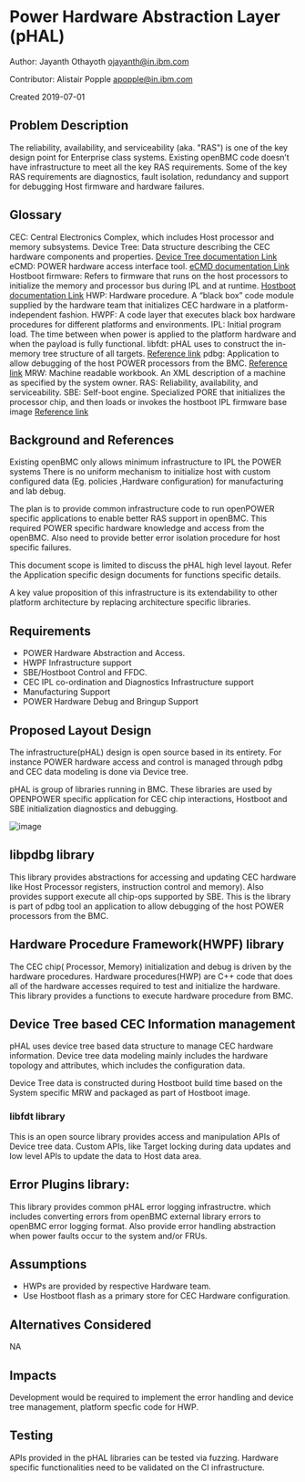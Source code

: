 # Power Hardware Abstraction Layer (pHAL)

Author: Jayanth Othayoth <ojayanth@in.ibm.com>

Contributor: Alistair Popple <apopple@in.ibm.com>

Created 2019-07-01

## Problem Description
The reliability, availability, and serviceability (aka. "RAS") is one of the key
design point for Enterprise class systems. Existing openBMC code doesn’t have 
infrastructure to meet all the key RAS requirements. Some of the key RAS 
requirements are diagnostics, fault isolation, redundancy and support for
debugging Host firmware and hardware failures.

## Glossary
CEC: Central Electronics Complex, which includes Host processor and memory
subsystems.
Device Tree: Data structure describing the CEC hardware components and properties.
[Device Tree documentation Link]("https://elinux.org/Device_Tree_Reference")
eCMD: POWER hardware access interface tool.
[eCMD documentation Link]("https://github.com/open-power/eCMD")
Hostboot firmware: Refers to firmware that runs on the host processors to
initialize the memory and processor bus during IPL and at runtime.
[Hostboot documentation Link]("https://github.com/open-power/docs/blob/master/hostboot/HostBoot_PG.md")
HWP: Hardware procedure. A “black box” code module supplied by the hardware
team that initializes CEC hardware in a platform-independent fashion.
HWPF: A code layer that executes black box hardware procedures for different
platforms and environments.
IPL: Initial program load. The time between when power is applied to the
platform hardware and when the payload is fully functional.
libfdt: pHAL uses to construct the in-memory tree structure of all targets.
[Reference link]("https://github.com/dgibson/dtc")
pdbg: Application to allow debugging of the host POWER processors from the BMC.
[Reference link]("https://github.com/open-power/pdbg")
MRW: Machine readable workbook. An XML description of a machine as specified
by the system owner.
RAS: Reliability, availability, and serviceability. 
SBE: Self-boot engine. Specialized PORE that initializes the processor chip,
and then loads or invokes the hostboot IPL firmware base image
[Reference link]("https://github.com/open-power/sbe")

## Background and References
Existing openBMC only allows minimum infrastructure to IPL the POWER systems
There is no uniform mechanism to initialize host with custom configured data
(Eg. policies ,Hardware configuration) for manufacturing and lab debug. 

The plan is to provide common infrastructure code to run openPOWER specific
applications to enable better RAS support in openBMC. This required POWER
specific hardware knowledge and access from the openBMC. Also need to provide
better error isolation procedure for host specific failures.

This document scope is limited to discuss the pHAL high level layout.
Refer the Application specific design documents for functions specific details. 

A key value proposition of this infrastructure is its extendability to other 
platform architecture by replacing architecture specific libraries.

## Requirements
- POWER Hardware Abstraction and Access.
- HWPF Infrastructure support 
- SBE/Hostboot Control and FFDC. 
- CEC IPL co-ordination and Diagnostics Infrastructure support 
- Manufacturing Support 
- POWER Hardware Debug and Bringup Support 

## Proposed Layout Design
The infrastructure(pHAL) design is open source based in its entirety. For instance
POWER hardware access and control is managed through pdbg and CEC data modeling
is done via  Device tree.

pHAL is group of libraries running in BMC. These libraries are used by OPENPOWER
specific application for CEC chip interactions, Hostboot and SBE initialization
diagnostics and debugging.

![image](https://user-images.githubusercontent.com/12947151/60520075-61558200-9d02-11e9-9f43-d81364115388.png)

## libpdbg library
This library provides abstractions for accessing and updating CEC hardware like
Host Processor registers, instruction control and memory). Also provides support
execute all chip-ops supported by SBE. This is the library is part of pdbg tool 
an application to allow debugging of the host POWER processors from the BMC.

## Hardware Procedure Framework(HWPF) library
The CEC chip( Processor, Memory) initialization and debug is driven by the
hardware procedures. Hardware procedures(HWP) are C++ code that does all of the
hardware accesses required to test and initialize the hardware. This library
provides a functions to execute hardware procedure from BMC.

## Device Tree based CEC Information management
pHAL uses device tree based data structure to manage CEC hardware information.
Device tree data modeling mainly includes the hardware topology and attributes,
which includes the configuration data.

Device Tree data is constructed during Hostboot build time based on the System
specific MRW and packaged as part of Hostboot  image.

### libfdt library
This is an open source library provides access and manipulation APIs of Device
tree data. Custom APIs, like Target locking during data updates and low level
APIs to update the data to Host data area.

## Error Plugins library:
This library provides common pHAL error logging infrastructre. which includes
converting errors from openBMC external library errors to openBMC error logging
format. Also provide error handling abstraction when power faults occur to the
system and/or FRUs. 

## Assumptions                                                               
- HWPs are provided by respective Hardware team.                                
- Use Hostboot flash as a primary store for CEC Hardware configuration.

## Alternatives Considered
NA

## Impacts
Development would be required to implement the error handling and device tree
management, platform specfic code for HWP.

## Testing
APIs provided in the pHAL libraries can be tested via fuzzing.
Hardware specific functionalities need to be validated on the CI infrastructure. 
